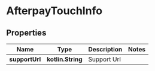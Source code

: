 
# AfterpayTouchInfo

## Properties
Name | Type | Description | Notes
------------ | ------------- | ------------- | -------------
**supportUrl** | **kotlin.String** | Support Url | 



